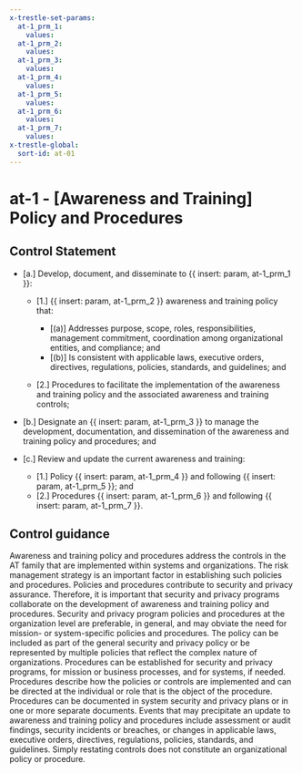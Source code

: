 ```yaml
---
x-trestle-set-params:
  at-1_prm_1:
    values:
  at-1_prm_2:
    values:
  at-1_prm_3:
    values:
  at-1_prm_4:
    values:
  at-1_prm_5:
    values:
  at-1_prm_6:
    values:
  at-1_prm_7:
    values:
x-trestle-global:
  sort-id: at-01
---
```


# at-1 - \[Awareness and Training\] Policy and Procedures

## Control Statement

- \[a.\] Develop, document, and disseminate to {{ insert: param, at-1_prm_1 }}:

  - \[1.\] {{ insert: param, at-1_prm_2 }} awareness and training policy that:

    - \[(a)\] Addresses purpose, scope, roles, responsibilities, management commitment, coordination among organizational entities, and compliance; and
    - \[(b)\] Is consistent with applicable laws, executive orders, directives, regulations, policies, standards, and guidelines; and

  - \[2.\] Procedures to facilitate the implementation of the awareness and training policy and the associated awareness and training controls;

- \[b.\] Designate an {{ insert: param, at-1_prm_3 }} to manage the development, documentation, and dissemination of the awareness and training policy and procedures; and

- \[c.\] Review and update the current awareness and training:

  - \[1.\] Policy {{ insert: param, at-1_prm_4 }} and following {{ insert: param, at-1_prm_5 }}; and
  - \[2.\] Procedures {{ insert: param, at-1_prm_6 }} and following {{ insert: param, at-1_prm_7 }}.

## Control guidance

Awareness and training policy and procedures address the controls in the AT family that are implemented within systems and organizations. The risk management strategy is an important factor in establishing such policies and procedures. Policies and procedures contribute to security and privacy assurance. Therefore, it is important that security and privacy programs collaborate on the development of awareness and training policy and procedures. Security and privacy program policies and procedures at the organization level are preferable, in general, and may obviate the need for mission- or system-specific policies and procedures. The policy can be included as part of the general security and privacy policy or be represented by multiple policies that reflect the complex nature of organizations. Procedures can be established for security and privacy programs, for mission or business processes, and for systems, if needed. Procedures describe how the policies or controls are implemented and can be directed at the individual or role that is the object of the procedure. Procedures can be documented in system security and privacy plans or in one or more separate documents. Events that may precipitate an update to awareness and training policy and procedures include assessment or audit findings, security incidents or breaches, or changes in applicable laws, executive orders, directives, regulations, policies, standards, and guidelines. Simply restating controls does not constitute an organizational policy or procedure.
